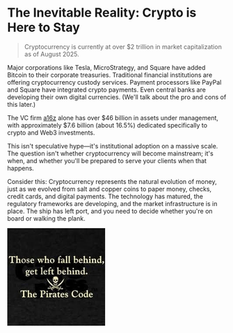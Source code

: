 # The Inevitable Reality: Crypto is Here to Stay

> Cryptocurrency is currently at over $2 trillion in market capitalization as of August 2025. 

Major corporations like Tesla, MicroStrategy, and Square have added Bitcoin to their corporate treasuries. Traditional financial institutions are offering cryptocurrency custody services. Payment processors like PayPal and Square have integrated crypto payments. Even central banks are developing their own digital currencies. (We'll talk about the pro and cons of this later.)

The VC firm [a16z](https://a16z.com/) alone has over $46 billion in assets under management, with approximately $7.6 billion (about 16.5%) dedicated specifically to crypto and Web3 investments.

This isn't speculative hype—it's institutional adoption on a massive scale. The question isn't whether cryptocurrency will become mainstream; it's when, and whether you'll be prepared to serve your clients when that happens.

Consider this: Cryptocurrency represents the natural evolution of money, just as we evolved from salt and copper coins to paper money, checks, credit cards, and digital payments. The technology has matured, the regulatory frameworks are developing, and the market infrastructure is in place. The ship has left port, and you need to decide whether you're on board or walking the plank.

![Pirate's Code](../images/pirate_code.jpg)
